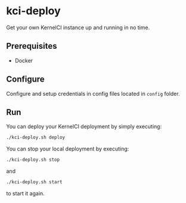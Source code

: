 # kci-deploy
Get your own KernelCI instance up and running in no time.

## Prerequisites
- Docker

## Configure
Configure and setup credentials in config files located in `config` folder.

## Run
You can deploy your KernelCI deployment by simply executing:
```bash
./kci-deploy.sh deploy
```

You can stop your local deployment by executing:
```bash
./kci-deploy.sh stop
```
and
```bash
./kci-deploy.sh start
```
to start it again.